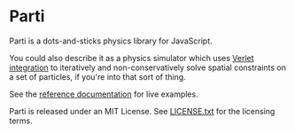 Parti
=====


Parti is a dots-and-sticks physics library for JavaScript.

You could also describe it as a physics simulator which uses [Verlet integration](http://en.wikipedia.org/wiki/Verlet_integration) to iteratively and non-conservatively solve spatial constraints on a set of particles, if you're into that sort of thing.

See the [reference documentation](http://naucera.github.io/parti/reference/) for live examples.

Parti is released under an MIT License. See [LICENSE.txt](//github.com/naucera/parti/blob/master/LICENSE.txt) for the licensing terms.
